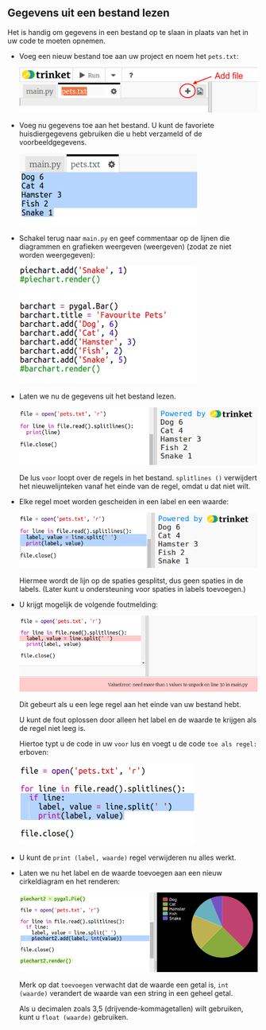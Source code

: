 ## Gegevens uit een bestand lezen

Het is handig om gegevens in een bestand op te slaan in plaats van het in uw code te moeten opnemen.

+ Voeg een nieuw bestand toe aan uw project en noem het `pets.txt`:
    
    ![screenshot](images/pets-file.png)

+ Voeg nu gegevens toe aan het bestand. U kunt de favoriete huisdiergegevens gebruiken die u hebt verzameld of de voorbeeldgegevens.
    
    ![screenshot](images/pets-data.png)

+ Schakel terug naar `main.py` en geef commentaar op de lijnen die diagrammen en grafieken weergeven (weergeven) (zodat ze niet worden weergegeven):
    
    ![screenshot](images/pets-comment.png)

+ Laten we nu de gegevens uit het bestand lezen.
    
    ![screenshot](images/pets-read.png)
    
    De lus `voor` loopt over de regels in het bestand. `splitlines ()` verwijdert het nieuwelijnteken vanaf het einde van de regel, omdat u dat niet wilt.

+ Elke regel moet worden gescheiden in een label en een waarde:
    
    ![screenshot](images/pets-split.png)
    
    Hiermee wordt de lijn op de spaties gesplitst, dus geen spaties in de labels. (Later kunt u ondersteuning voor spaties in labels toevoegen.)

+ U krijgt mogelijk de volgende foutmelding:
    
    ![screenshot](images/pets-error.png)
    
    Dit gebeurt als u een lege regel aan het einde van uw bestand hebt.
    
    U kunt de fout oplossen door alleen het label en de waarde te krijgen als de regel niet leeg is.
    
    Hiertoe typt u de code in uw `voor` lus en voegt u de code `toe als regel:` erboven:
    
    ![screenshot](images/pets-fix.png)

+ U kunt de `print (label, waarde)` regel verwijderen nu alles werkt.

+ Laten we nu het label en de waarde toevoegen aan een nieuw cirkeldiagram en het renderen:
    
    ![screenshot](images/pets-pie2.png)
    
    Merk op dat `toevoegen` verwacht dat de waarde een getal is, `int (waarde)` verandert de waarde van een string in een geheel getal.
    
    Als u decimalen zoals 3,5 (drijvende-kommagetallen) wilt gebruiken, kunt u `float (waarde)` gebruiken.